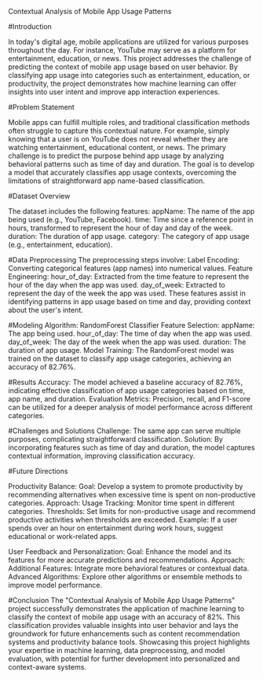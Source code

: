 Contextual Analysis of Mobile App Usage Patterns

#Introduction

In today's digital age, mobile applications are utilized for various purposes throughout the day. For instance, YouTube may serve as a platform for entertainment, education, or news. This project addresses the challenge of predicting the context of mobile app usage based on user behavior. By classifying app usage into categories such as entertainment, education, or productivity, the project demonstrates how machine learning can offer insights into user intent and improve app interaction experiences.

#Problem Statement

Mobile apps can fulfill multiple roles, and traditional classification methods often struggle to capture this contextual nature. For example, simply knowing that a user is on YouTube does not reveal whether they are watching entertainment, educational content, or news. The primary challenge is to predict the purpose behind app usage by analyzing behavioral patterns such as time of day and duration. The goal is to develop a model that accurately classifies app usage contexts, overcoming the limitations of straightforward app name-based classification.

#Dataset Overview

The dataset includes the following features:
appName: The name of the app being used (e.g., YouTube, Facebook).
time: Time since a reference point in hours, transformed to represent the hour of day and day of the week.
duration: The duration of app usage.
category: The category of app usage (e.g., entertainment, education).

#Data Preprocessing
The preprocessing steps involve:
Label Encoding: Converting categorical features (app names) into numerical values.
Feature Engineering:
hour_of_day: Extracted from the time feature to represent the hour of the day when the app was used.
day_of_week: Extracted to represent the day of the week the app was used.
These features assist in identifying patterns in app usage based on time and day, providing context about the user's intent.

#Modeling
Algorithm: RandomForest Classifier
Feature Selection:
appName: The app being used.
hour_of_day: The time of day when the app was used.
day_of_week: The day of the week when the app was used.
duration: The duration of app usage.
Model Training: The RandomForest model was trained on the dataset to classify app usage categories, achieving an accuracy of 82.76%.

#Results
Accuracy: The model achieved a baseline accuracy of 82.76%, indicating effective classification of app usage categories based on time, app name, and duration.
Evaluation Metrics: Precision, recall, and F1-score can be utilized for a deeper analysis of model performance across different categories.

#Challenges and Solutions
Challenge: The same app can serve multiple purposes, complicating straightforward classification.
Solution: By incorporating features such as time of day and duration, the model captures contextual information, improving classification accuracy.

#Future Directions

Productivity Balance:
Goal: Develop a system to promote productivity by recommending alternatives when excessive time is spent on non-productive categories.
Approach:
Usage Tracking: Monitor time spent in different categories.
Thresholds: Set limits for non-productive usage and recommend productive activities when thresholds are exceeded.
Example: If a user spends over an hour on entertainment during work hours, suggest educational or work-related apps.

User Feedback and Personalization:
Goal: Enhance the model and its features for more accurate predictions and recommendations.
Approach:
Additional Features: Integrate more behavioral features or contextual data.
Advanced Algorithms: Explore other algorithms or ensemble methods to improve model performance.

#Conclusion
The "Contextual Analysis of Mobile App Usage Patterns" project successfully demonstrates the application of machine learning to classify the context of mobile app usage with an accuracy of 82%. This classification provides valuable insights into user behavior and lays the groundwork for future enhancements such as content recommendation systems and productivity balance tools. Showcasing this project highlights your expertise in machine learning, data preprocessing, and model evaluation, with potential for further development into personalized and context-aware systems.
